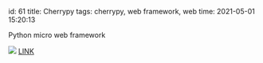 id: 61
title: Cherrypy
tags: cherrypy, web framework, web
time: 2021-05-01 15:20:13

Python micro web framework

![](http://localhost/bkmks_fotos/pics/None)
[LINK](https://docs.cherrypy.org)